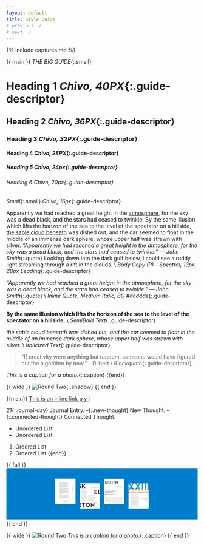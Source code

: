 ```yaml
---
layout: default
title: Style Guide
# previous: /
# next: /
---
```

{% include captures.md %}

{{ main }}
_THE BIG GUIDE_{:.small}
# Heading 1 _Chivo, 40PX_{:.guide-descriptor}
## Heading 2 _Chivo, 36PX_{:.guide-descriptor}
### Heading 3 _Chivo, 32PX_{:.guide-descriptor}
#### Heading 4 _Chivo, 28PX_{:.guide-descriptor}
##### Heading 5 _Chivo, 24px_{:.guide-descriptor}
###### Heading 6 _Chivo, 20px_{:.guide-descriptor}
_Small_{:.small} _Chivo, 16px_{:.guide-descriptor}

Apparently we had reached a great height in the [atmosphere](#), for the sky was a dead black, and the stars had ceased to twinkle. By the same illusion which lifts the horizon of the sea to the level of the spectator on a hillside, [the sable cloud beneath](#) was dished out, and the car seemed to float in the middle of an immense dark sphere, whose upper half was strewn with silver. *“Apparently we had reached a great height in the atmosphere, for the sky was a dead black, and the stars had ceased to twinkle.” — John Smith*{:.quote} Looking down into the dark gulf below, I could see a ruddy light streaming through a rift in the clouds. \\
_Body Copy (P) - Spectral, 19px, 28px Leading_{:.guide-descriptor}

<!-- Apparently we had reached a great height in the atmosphere, for the sky was a dead black, and the stars had ceased to twinkle. By the same illusion which lifts the horizon of the sea to the level of the spectator on a hillside, the sable cloud beneath was dished out, and the car seemed to float in the middle of an immense dark sphere, whose upper half was strewn with silver. Looking down into the dark gulf below, I could see a ruddy light streaming through a rift in the clouds. \\
_Small Body Copy - Spectral, 16px, 25px Leading_{:.guide-descriptor} -->

*“Apparently we had reached a great height in the atmosphere, for the sky was a dead black, and the stars had ceased to twinkle.” — John Smith*{:.quote} \\
_Inline Quote, Medium Italic, BG #dcddde_{:.guide-descriptor}

**By the same illusion which lifts the horizon of the sea to the level of the spectator on a hillside,** \\
_SemiBold Text_{:.guide-descriptor}

_the sable cloud beneath was dished out, and the car seemed to float in the middle of an immense dark sphere, whose upper half was strewn with silver._ \\
_Italicized Text_{:.guide-descriptor}

> “If creativity were anything but random, someone would have figured out the algorithm by now.” - Dilbert \\
_Blockquote_{:.guide-descriptor}

_This is a caption for a photo._{:.caption}
{{end}}

{{ wide }}
![Round Two](/assets/images/me-june-2018.jpg){:.shadow}
{{ end }}

{{main}}
[This is an inline link p y j](#)

*21*{:.journal-day} Journal Entry. *–*{:.new-thought} New Thought. *–*{:.connected-thought} Connected Thought.

- Unordered List
- Unordered List

 01. Ordered List
 02. Ordered List
{{end}}

{{ full }}
![Test](/assets/images/full.png)
{{ end }}

{{ wide }}
![Round Two](/assets/images/me-june-2018.jpg)
_This is a caption for a photo._{:.caption}
{{ end }}

<!-- *Previous*{:.vertical-left}  *Next*{:.vertical-right} -->
